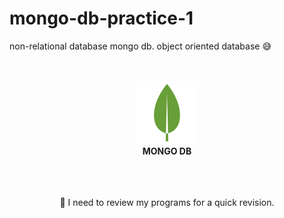 # mongo-db-practice-1
non-relational database mongo db. object oriented database 😅

<br />
<br />
<div align="center">
<img src="./images/icon.png" alt="Icon" /><br />
<strong>MONGO DB</strong>
<br />
<br />

</div>
<br />
<br />

<div align="center">
<p>🔋 I need to review my programs for a quick revision.</p>
</div>